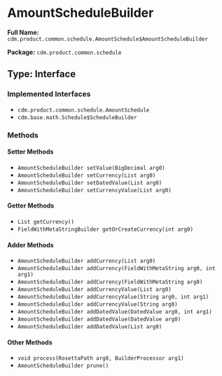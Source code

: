 # AmountScheduleBuilder

**Full Name:** `cdm.product.common.schedule.AmountSchedule$AmountScheduleBuilder`

**Package:** `cdm.product.common.schedule`

## Type: Interface

### Implemented Interfaces

- `cdm.product.common.schedule.AmountSchedule`
- `cdm.base.math.Schedule$ScheduleBuilder`

### Methods

#### Setter Methods

- `AmountScheduleBuilder setValue(BigDecimal arg0)`
- `AmountScheduleBuilder setCurrency(List arg0)`
- `AmountScheduleBuilder setDatedValue(List arg0)`
- `AmountScheduleBuilder setCurrencyValue(List arg0)`

#### Getter Methods

- `List getCurrency()`
- `FieldWithMetaStringBuilder getOrCreateCurrency(int arg0)`

#### Adder Methods

- `AmountScheduleBuilder addCurrency(List arg0)`
- `AmountScheduleBuilder addCurrency(FieldWithMetaString arg0, int arg1)`
- `AmountScheduleBuilder addCurrency(FieldWithMetaString arg0)`
- `AmountScheduleBuilder addCurrencyValue(List arg0)`
- `AmountScheduleBuilder addCurrencyValue(String arg0, int arg1)`
- `AmountScheduleBuilder addCurrencyValue(String arg0)`
- `AmountScheduleBuilder addDatedValue(DatedValue arg0, int arg1)`
- `AmountScheduleBuilder addDatedValue(DatedValue arg0)`
- `AmountScheduleBuilder addDatedValue(List arg0)`

#### Other Methods

- `void process(RosettaPath arg0, BuilderProcessor arg1)`
- `AmountScheduleBuilder prune()`

